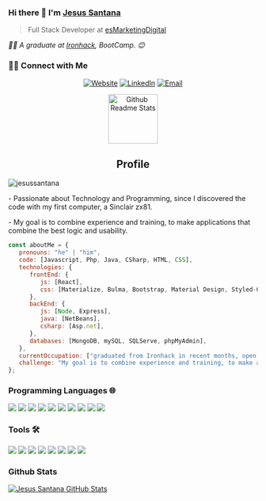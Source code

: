 ### Hi there 👋 I'm [Jesus Santana](https://www.linkedin.com/in/chus-santana/)
> Full Stack Developer at [esMarketingDigital](https://esmarketingdigital.com.com)


<p><em>👨‍💻 A graduate at <a href="https://www.ironhack.com/es/desarrollo-web">Ironhack</a>, BootCamp. 😊</br>
</em></p>

<h3> 🤝🏻 Connect with Me </h3>

<p align="center">
<a href="https://esmarketingdigital.com" target="_blank"><img alt="Website" src="https://img.shields.io/badge/Website-.esmarketingdigital.com.-blue?style=flat&logo=google-chrome"></a>
<a href="https://www.linkedin.com/in/jesussantana/" target="_blank"><img alt="LinkedIn" src="https://img.shields.io/badge/LinkedIn-@jesussantana-blue?style=flat&logo=linkedin"></a>
<a href="mailto:jesus@esmarketingdigital.com"><img alt="Email" src="https://img.shields.io/badge/Email-jesus@esmarketigdigital.com-blue?style=flat&logo=gmail"></a>
</p>

<p align="center">
 <img width="100px" src="https://res.cloudinary.com/anuraghazra/image/upload/v1594908242/logo_ccswme.svg" align="center" alt="Github Readme Stats" />
 <h2 align="center">Profile</h2>
</p>

<img src="https://komarev.com/ghpvc/?username=jesussantana" alt="jesussantana" />

<div>
 <p>
- Passionate about Technology and Programming, since I discovered the code with my first computer, a Sinclair zx81.

</p>
 <p>
- My goal is to combine experience and training, to make applications that combine the best logic and usability.
 </p>
</div>


```javascript
const aboutMe = {
   pronouns: "he" | "him",
   code: [Javascript, Php, Java, CSharp, HTML, CSS],
   technologies: {
      frontEnd: {
         js: [React],
         css: [Materialize, Bulma, Bootstrap, Material Design, Styled-Component, SASS]
      },
      backEnd: {
         js: [Node, Express],
         java: [NetBeans],
         csharp: [Asp.net],
      },
      databases: [MongoDB, mySQL, SQLServe, phpMyAdmin],
   },
   currentOccupation: ["graduated from Ironhack in recent months, open to job opportunities"],
   challenge: "My goal is to combine experience and training, to make applications with the best logic and usability",
};
```

### Programming Languages 🌐
<p>
<img src="https://img.shields.io/badge/-JavaScript-eed718?style=flat&logo=javascript&logoColor=ffffff">
<img src="https://img.shields.io/badge/-React-000000?style=flat&logo=react&logoColor=00c8ff">
<img src="https://img.shields.io/badge/-Node.js-3C873A?style=flat&logo=Node.js&logoColor=white">
<img src="https://img.shields.io/badge/-Express.js-787878?style=flat">
<img src="http://img.shields.io/badge/-Java-F89820?style=flat&logo=java&logoColor=white">
<img src="https://img.shields.io/badge/-C#-659ad2?style=flat&logo=c%2B%2B&logoColor=ffffff">
<img src = "https://img.shields.io/badge/-HTML5-E34F26?style=flat&logo=html5&logoColor=white"> 
<img src = "https://img.shields.io/badge/-CSS3-1572B6?style=flat&logo=css3&logoColor=white">
<img src="https://img.shields.io/badge/-Bootstrap-563D7C?style=flat&logo=bootstrap&logoColor=white">
<img src="https://img.shields.io/badge/-Sass-cc6699?style=flat&logo=sass&logoColor=ffffff">
</p>
 
### Tools 🛠️

<p>
<img src="https://img.shields.io/badge/-MongoDB-4DB33D?style=flat&logo=mongodb&logoColor=FFFFFF">
<img src="https://img.shields.io/badge/-MySQL-F7F7F7?style=flat&logo=mysql&logoColor=FFFFFF">
<img src="http://img.shields.io/badge/-Google%20Cloud%20Platform-4285F4?style=flat&logo=google%20cloud&logoColor=white">
<img src="https://img.shields.io/badge/-Progressive Web Apps-5A0FC8?style=flat">
<img src="http://img.shields.io/badge/-Git-F1502F?style=flat&logo=git&logoColor=FFFFFF">
<img src="http://img.shields.io/badge/-Github-000000?style=flat&logo=github&logoColor=FFFFFF">
<img src="http://img.shields.io/badge/-Heroku-430098?style=flat&logo=heroku&logoColor=white">
<img src="http://img.shields.io/badge/-VS%20Code-007ACC?style=flat&logo=visual%20studio%20code&logoColor=white">

</p>

### Github Stats

[![Jesus Santana GitHub Stats](https://github-readme-stats.vercel.app/api?username=jesussantana&show_icons=true&count_private=true)](https://github.com/jesussantana)
